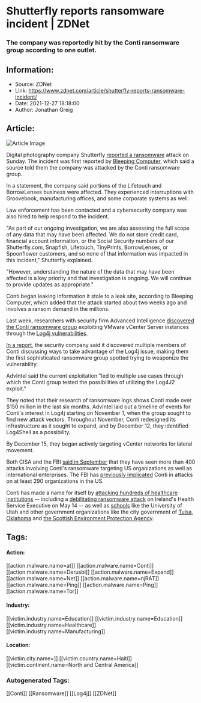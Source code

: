 # Shutterfly reports ransomware incident | ZDNet
### The company was reportedly hit by the Conti ransomware group according to one outlet.

## Information:
+ Source: ZDNet
+ Link: https://www.zdnet.com/article/shutterfly-reports-ransomware-incident/
+ Date: 2021-12-27 18:18:00
+ Author: Jonathan Greig


## Article:
![Article Image](https://www.zdnet.com/a/img/resize/54d6ba51cf3405a04bc667c3bf13ee50677a9cc7/2021/12/27/890766ce-cf57-42b2-bccb-0f456c46751d/shutterstock-1113551786.jpg?width=770&height=578&fit=crop&auto=webp)

Digital photography company Shutterfly [reported a ransomware](https://www.shutterflyinc.com/statement-about-cybersecurity-incident/) attack on Sunday. The incident was first reported by [Bleeping Computer](https://www.bleepingcomputer.com/news/security/shutterfly-services-disrupted-by-conti-ransomware-attack/?mid=1#cid=26444), which said a source told them the company was attacked by the Conti ransomware group.  

In a statement, the company said portions of the Lifetouch and BorrowLenses business were affected. They experienced interruptions with Groovebook, manufacturing offices, and some corporate systems as well. 

Law enforcement has been contacted and a cybersecurity company was also hired to help respond to the incident. 

"As part of our ongoing investigation, we are also assessing the full scope of any data that may have been affected. We do not store credit card, financial account information, or the Social Security numbers of our Shutterfly.com, Snapfish, Lifetouch, TinyPrints, BorrowLenses, or Spoonflower customers, and so none of that information was impacted in this incident," Shutterfly explained.

"However, understanding the nature of the data that may have been affected is a key priority and that investigation is ongoing. We will continue to provide updates as appropriate."

Conti began leaking information it stole to a leak site, according to Bleeping Computer, which added that the attack started about two weeks ago and involves a ransom demand in the millions. 

Last week, researchers with security firm Advanced Intelligence [discovered the Conti ransomware group](https://www.zdnet.com/article/conti-ransomware-attacking-vmware-vcenter-servers-through-log4j-vulnerability/) exploiting VMware vCenter Server instances through the [Log4j vulnerabilities](https://www.zdnet.com/article/log4j-zero-day-flaw-what-you-need-to-know-and-how-to-protect-yourself/).






[In a report](https://www.advintel.io/post/ransomware-advisory-log4shell-exploitation-for-initial-access-lateral-movement), the security company said it discovered multiple members of Conti discussing ways to take advantage of the Log4j issue, making them the first sophisticated ransomware group spotted trying to weaponize the vulnerability. 

AdvIntel said the current exploitation "led to multiple use cases through which the Conti group tested the possibilities of utilizing the Log4J2 exploit." 

They noted that their research of ransomware logs shows Conti made over $150 million in the last six months. AdvIntel laid out a timeline of events for Conti's interest in Log4j starting on November 1, when the group sought to find new attack vectors. Throughout November, Conti redesigned its infrastructure as it sought to expand, and by December 12, they identified Log4Shell as a possibility. 

By December 15, they began actively targeting vCenter networks for lateral movement. 

Both CISA and the FBI [said in September](https://www.zdnet.com/article/cisa-releases-advisory-on-conti-ransomware-notes-increase-in-attacks-after-more-than-400-incidents/) that they have seen more than 400 attacks involving Conti's ransomware targeting US organizations as well as international enterprises. The FBI has [previously implicated](https://www.zdnet.com/article/fbi-identifies-16-conti-ransomware-attacks-striking-us-healthcare-first-responders/) Conti in attacks on at least 290 organizations in the US. 

Conti has made a name for itself by [attacking hundreds of healthcare institutions](https://www.zdnet.com/article/fbi-identifies-16-conti-ransomware-attacks-striking-us-healthcare-first-responders/) -- including a [debilitating ransomware attack](https://www.zdnet.com/article/ransomware-irelands-health-service-is-still-significantly-disrupted-weeks-after-attack/) on Ireland's Health Service Executive on May 14 -- as well as [schools](https://www.zdnet.com/article/conti-ryuk-joins-the-ranks-of-ransomware-gangs-operating-data-leak-sites/) like the University of Utah and other government organizations like the city government of [Tulsa, Oklahoma](https://www.zdnet.com/article/tulsa-warns-residents-that-police-citations-and-reports-leaked-to-dark-web-after-conti-ransomware-attack/) and [the Scottish Environment Protection Agency](https://www.zdnet.com/article/hackers-publish-thousands-of-files-after-government-agency-refuses-to-pay-ransom/).





## Tags:

#### Action:
[[action.malware.name=at]] [[action.malware.name=Conti]] [[action.malware.name=Derusbi]] [[action.malware.name=Expand]] [[action.malware.name=Net]] [[action.malware.name=njRAT]] [[action.malware.name=Ping]] [[action.malware.name=Ping]] [[action.malware.name=Tor]]

#### Industry:
[[victim.industry.name=Education]] [[victim.industry.name=Education]] [[victim.industry.name=Healthcare]] [[victim.industry.name=Manufacturing]]

#### Location:
[[victim.city.name=]] [[victim.country.name=Haiti]] [[victim.continent.name=North and Central America]]

### Autogenerated Tags:
[[Conti]] [[Ransomware]] [[Log4j]] [[ZDNet]]

